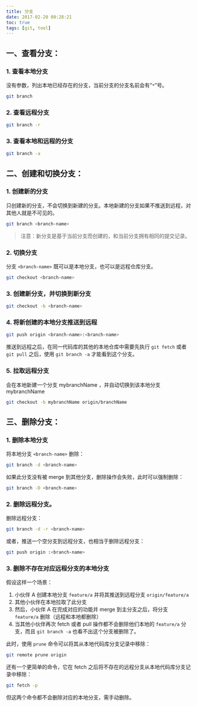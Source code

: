 ```yaml
---
title: 分支
date: 2017-02-20 00:28:21
toc: true
tags: [git, tool]
---
```


## 一、查看分支：

### 1. 查看本地分支
没有参数，列出本地已经存在的分支，当前分支的分支名前会有“`*`”号。

```bash
git branch
```

### 2. 查看远程分支

```bash
git branch -r
```

### 3. 查看本地和远程的分支

```bash
git branch -a
```

## 二、创建和切换分支：

### 1. 创建新的分支

只创建新的分支，不会切换到新建的分支。本地新建的分支如果不推送到远程，对其他人就是不可见的。

```bash
git branch <branch-name>
```

> 注意：新分支是基于当前分支而创建的，和当前分支拥有相同的提交记录。

### 2. 切换分支

分支 `<branch-name>` 既可以是本地分支，也可以是远程仓库分支。

```bash
git checkout <branch-name>
```

### 3. 创建新分支，并切换到新分支

```bash
git checkout -b <branch-name>
```

### 4. 将新创建的本地分支推送到远程

```bash
git push origin <branch-name>:<branch-name>
```

推送到远程之后，在同一代码库的其他的本地仓库中需要先执行 `git fetch` 或者 `git pull` 之后，使用 `git branch -a` 才能看到这个分支。

### 5. 拉取远程分支

会在本地新建一个分支 mybranchName ，并自动切换到该本地分支 mybranchName

```bash
git checkout -b mybranchName origin/branchName
```


## 三、删除分支：

### 1. 删除本地分支

将本地分支 `<branch-name>` 删除：

```bash
git branch -d <branch-name>
```

如果此分支没有被 merge 到其他分支，删除操作会失败，此时可以强制删除：

```bash
git branch -D <branch-name>
```

### 2. 删除远程分支。

删除远程分支：

```bash
git branch -d -r <branch-name>
```

或者，推送一个空分支到远程分支，也相当于删除远程分支：

```bash
git push origin :<branch-name>
```

### 3. 删除不存在对应远程分支的本地分支

假设这样一个场景：

1. 小伙伴 A 创建本地分支 `feature/a` 并将其推送到远程分支 `origin/feature/a`
2. 其他小伙伴在本地拉取了此分支
3. 然后，小伙伴 A 在完成对应的功能并 merge 到主分支之后，将分支 `feature/a` 删除（远程和本地都删除）
4. 当其他小伙伴再次 fetch 或者 pull 操作都不会删除他们本地的 `feature/a` 分支，而且 `git branch -a` 也看不出这个分支被删除了。

此时，使用 `prune` 命令可以将其从本地代码库分支记录中移除：

```bash
git remote prune origin
```

还有一个更简单的命令，它在 fetch 之后将不存在的远程分支从本地代码库分支记录中移除：

```bash
git fetch -p
```

但这两个命令都不会删除对应的本地分支，需手动删除。
